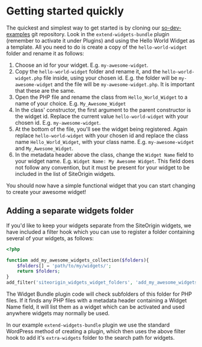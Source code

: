 # Getting started quickly

The quickest and simplest way to get started is by cloning our [so-dev-examples](https://github.com/siteorigin/so-dev-examples) git repository. Look in the `extend-widgets-bundle` plugin (remember to activate it under Plugins) and using the Hello World Widget as a template. All you need to do is create a copy of the `hello-world-widget` folder and rename it as follows:

1. Choose an id for your widget. E.g. `my-awesome-widget`.
2. Copy the `hello-world-widget` folder and rename it, and the `hello-world-widget.php` file inside, using your chosen id. E.g. the folder will be `my-awesome-widget` and the file will be `my-awesome-widget.php`. It is important that these are the same.
3. Open the PHP file and rename the class from `Hello_World_Widget` to a name of your choice. E.g. `My_Awesome_Widget`
4. In the class' constructor, the first argument to the parent constructor is the widget id. Replace the current value `hello-world-widget` with your chosen id. E.g. `my-awesome-widget`.
5. At the bottom of the file, you'll see the widget being registered. Again replace `hello-world-widget` with your chosen id and replace the class name `Hello_World_Widget`, with your class name. E.g. `my-awesome-widget` and `My_Awesome_Widget`.
6. In the metadata header above the class, change the `Widget Name` field to your widget name. E.g. `Widget Name: My Awesome Widget`. This field does not follow any convention, but it must be present for your widget to be included in the list of SiteOrigin widgets.

You should now have a simple functional widget that you can start changing to create your awesome widget!

## Adding a separate widgets folder

If you'd like to keep your widgets separate from the SiteOrigin widgets, we have included a filter hook which you can use to register a folder containing several of your widgets, as follows:

```php
<?php

function add_my_awesome_widgets_collection($folders){
	$folders[] = 'path/to/my/widgets/';
	return $folders;
}
add_filter('siteorigin_widgets_widget_folders', 'add_my_awesome_widgets_collection');
```

The Widget Bundle plugin code will check subfolders of this folder for PHP files. If it finds any PHP files with a metadata header containing a Widget Name field, it will list them as a widget which can be activated and used anywhere widgets may normally be used.

In our example `extend-widgets-bundle` plugin we use the standard WordPress method of creating a plugin, which then uses the above filter hook to add it's `extra-widgets` folder to the search path for widgets.

